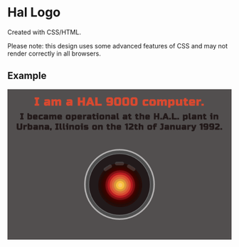 # Hal Logo

Created with CSS/HTML.

Please note: this design uses some advanced features of CSS and may not render correctly in all browsers.

## Example

![example](img/example.png)
